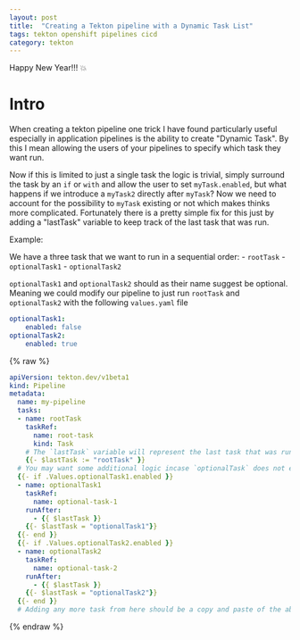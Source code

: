 ```yaml
---
layout: post
title:  "Creating a Tekton pipeline with a Dynamic Task List"
tags: tekton openshift pipelines cicd
category: tekton
---
```


Happy New Year!!! :boom:

# Intro

When creating a tekton pipeline one trick I have found particularly useful especially in application pipelines is the ability to create "Dynamic Task". By this I mean allowing the users of your pipelines to specify which task they want run. 

Now if this is limited to just a single task the logic is trivial, simply surround the task by an `if` or `with` and allow the user to set `myTask.enabled`, but what happens if we introduce a `myTask2` directly after `myTask`? Now we need to account for the possibility to `myTask` existing or not which makes thinks more complicated. Fortunately there is a pretty simple fix for this just by adding a "lastTask" variable to keep track of the last task that was run.


Example:

We have a three task that we want to run in a sequential order:
    - `rootTask`
    - `optionalTask1`
    - `optionalTask2`

`optionalTask1` and `optionalTask2` should as their name suggest be optional. Meaning we could modify our pipeline to just run `rootTask` and `optionalTask2` with the following `values.yaml` file

``` yaml
optionalTask1:
    enabled: false
optionalTask2:
    enabled: true
```

{% raw %}
```yaml
apiVersion: tekton.dev/v1beta1
kind: Pipeline
metadata:
  name: my-pipeline
  tasks:
  - name: rootTask
    taskRef:
      name: root-task
      kind: Task
    # The `lastTask` variable will represent the last task that was run
    {{- $lastTask := "rootTask" }}
  # You may want some additional logic incase `optionalTask` does not exist
  {{- if .Values.optionalTask1.enabled }}
  - name: optionalTask1
    taskRef:
      name: optional-task-1
    runAfter:
      - {{ $lastTask }}
    {{- $lastTask = "optionalTask1"}}
  {{- end }}
  {{- if .Values.optionalTask2.enabled }}
  - name: optionalTask2
    taskRef:
      name: optional-task-2
    runAfter:
      - {{ $lastTask }}
    {{- $lastTask = "optionalTask2"}}
  {{- end }}
  # Adding any more task from here should be a copy and paste of the above logic.
```
{% endraw %}
